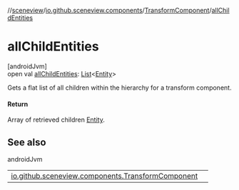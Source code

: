 //[sceneview](../../../index.md)/[io.github.sceneview.components](../index.md)/[TransformComponent](index.md)/[allChildEntities](all-child-entities.md)

# allChildEntities

[androidJvm]\
open val [allChildEntities](all-child-entities.md): [List](https://kotlinlang.org/api/latest/jvm/stdlib/kotlin.collections/-list/index.html)&lt;[Entity](../../io.github.sceneview/index.md#1934583341%2FClasslikes%2F-1571379623)&gt;

Gets a flat list of all children within the hierarchy for a transform component.

#### Return

Array of retrieved children [Entity](../../io.github.sceneview/index.md#1934583341%2FClasslikes%2F-1571379623).

## See also

androidJvm

| | |
|---|---|
| [io.github.sceneview.components.TransformComponent](child-entities.md) |  |
